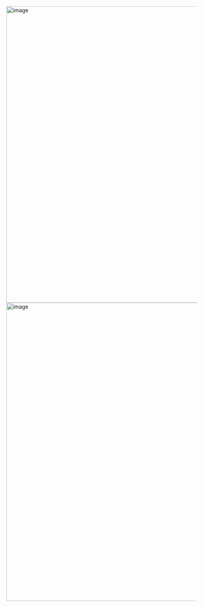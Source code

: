 <img width="997" height="783" alt="image" src="https://github.com/user-attachments/assets/c5a7e005-ceff-4059-ba9f-77bba8b5fb1d" />
<img width="1000" height="788" alt="image" src="https://github.com/user-attachments/assets/7de133aa-aab0-418a-a81a-4b0c1a3de76c" />
